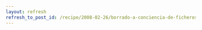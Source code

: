 ```yaml
---
layout: refresh
refresh_to_post_id: /recipe/2008-02-26/borrado-a-conciencia-de-ficheros-y-particiones-en-debian
---
```

